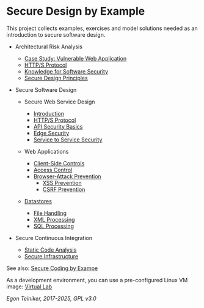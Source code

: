 # Secure Design by Example

This project collects examples, exercises and model solutions needed as an introduction to secure software design.

* Architectural Risk Analysis
  * [Case Study: Vulnerable Web Application](risk-analysis/VulnerableWebApplication/)
  * [HTTP/S Protocol](secure-design/https-protocol)
  * [Knowledge for Software Security](risk-analysis/knowledge-sw-security/README.md)
  * [Secure Design Principles](risk-analysis/secure-design-principles/README.md)

* Secure Software Design

  * Secure Web Service Design 
    * [Introduction](secure-design/web-services/introduction/)
    * [HTTP/S Protocol](secure-design/web-services/https-protocol/)
    * [API Security Basics](secure-design/web-services/api-security-basics/)
    * [Edge Security](secure-design/web-services/edge-security/)
    * [Service to Service Security](secure-design/web-services/service-to-service/)

  * Web Applications
    * [Client-Side Controls](secure-design/client-side-controls)
    * [Access Control](secure-design/access-control)
    * [Browser-Attack Prevention](secure-design/browser-attack-prevention)
      * [XSS Prevention](secure-design/xss-prevention)
      * [CSRF Prevention](secure-design/csrf-prevention)

  * [Datastores](secure-design/datastores)
    * [File Handling](secure-design/datastores/filesystem/)
    * [XML Processing](secure-design/datastores/xml/)
    * [SQL Processing](secure-design/datastores/sql/)

* Secure Continuous Integration
  * [Static Code Analysis](secure-ci/static-code-analysis/)
  * [Secure Infrastructure](secure-ci/infrastructure/)

See also: 
[Secure Coding by Exampe](https://github.com/teiniker/teiniker-lectures-securecoding) 

As a development environment, you can use a pre-configured Linux VM image:
[Virtual Lab](https://drive.google.com/drive/folders/1AzsF4Mvh1HJ8k6OW5W5hQ5CF0HdqA51l)

*Egon Teiniker, 2017-2025, GPL v3.0*
